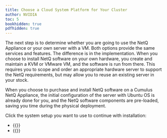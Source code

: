 ```yaml
---
title: Choose a Cloud System Platform for Your Cluster
author: NVIDIA
toc: 5
bookhidden: true
pdfhidden: true
---
```

The next step is to determine whether you are going to use the NetQ Appliance or your own server with a VM. Both options provide the same services and features. The difference is in the implementation. When you choose to install NetQ software on your own hardware, you create and maintain a KVM or VMware VM, and the software is run from there. This requires you to scope and order an appropriate hardware server to support the NetQ requirements, but may allow you to reuse an existing server in your stock.

When you choose to purchase and install NetQ software on a Cumulus NetQ Appliance, the initial configuration of the server with Ubuntu OS is already done for you, and the NetQ software components are pre-loaded, saving you time during the physical deployment.

Click the system setup you want to use to continue with installation:

- {{<link title="Install a NetQ Cloud Appliance Cluster" text="Use NetQ Cloud Appliances">}}
- {{<link title="Choose a Virtual Machine for a Cloud Server Cluster" text="Use Your Own Servers with VMs">}}